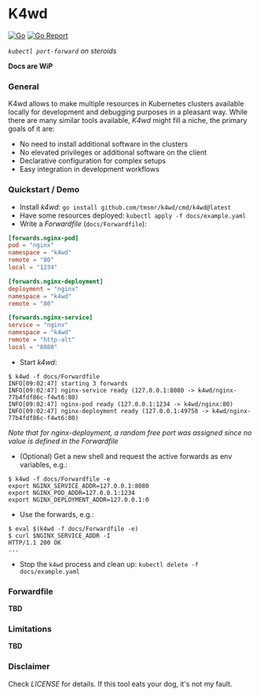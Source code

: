 # K4wd
[![Go](https://github.com/tmsmr/k4wd/actions/workflows/push.yml/badge.svg)](https://github.com/tmsmr/k4wd/actions/workflows/push.yml)
[![Go Report](https://goreportcard.com/badge/github.com/tmsmr/k4wd)](https://goreportcard.com/report/github.com/tmsmr/k4wd)

*`kubectl port-forward` on steroids*

**Docs are WiP**

### General
K4wd allows to make multiple resources in Kubernetes clusters available locally for development and debugging purposes in a pleasant way.
While there are many similar tools available, *K4wd* might fill a niche, the primary goals of it are:
- No need to install additional software in the clusters
- No elevated privileges or additional software on the client
- Declarative configuration for complex setups
- Easy integration in development workflows

### Quickstart / Demo
- Install *k4wd*: `go install github.com/tmsmr/k4wd/cmd/k4wd@latest`
- Have some resources deployed: `kubectl apply -f docs/example.yaml`
- Write a *Forwardfile* (`docs/Forwardfile`):
```toml
[forwards.nginx-pod]
pod = "nginx"
namespace = "k4wd"
remote = "80"
local = "1234"

[forwards.nginx-deployment]
deployment = "nginx"
namespace = "k4wd"
remote = "80"

[forwards.nginx-service]
service = "nginx"
namespace = "k4wd"
remote = "http-alt"
local = "8080"

```
- Start *k4wd*:
```
$ k4wd -f docs/Forwardfile
INFO[09:02:47] starting 3 forwards
INFO[09:02:47] nginx-service ready (127.0.0.1:8080 -> k4wd/nginx-77b4fdf86c-f4wt6:80) 
INFO[09:02:47] nginx-pod ready (127.0.0.1:1234 -> k4wd/nginx:80) 
INFO[09:02:47] nginx-deployment ready (127.0.0.1:49758 -> k4wd/nginx-77b4fdf86c-f4wt6:80)
```
*Note that for nginx-deployment, a random free port was assigned since no value is defined in the Forwardfile*
- (Optional) Get a new shell and request the active forwards as env variables, e.g.:
```
$ k4wd -f docs/Forwardfile -e
export NGINX_SERVICE_ADDR=127.0.0.1:8080
export NGINX_POD_ADDR=127.0.0.1:1234
export NGINX_DEPLOYMENT_ADDR=127.0.0.1:0
```
- Use the forwards, e.g.:
```
$ eval $(k4wd -f docs/Forwardfile -e)
$ curl $NGINX_SERVICE_ADDR -I
HTTP/1.1 200 OK
...
```
- Stop the `k4wd` process and clean up: `kubectl delete -f docs/example.yaml`

### Forwardfile
__TBD__

### Limitations
__TBD__

### Disclaimer
Check *LICENSE* for details. If this tool eats your dog, it's not my fault.
